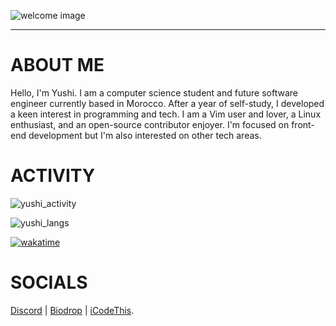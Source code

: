 ![welcome image](https://zupimages.net/up/23/05/uq11.gif)
___
# ABOUT ME

Hello, I'm Yushi. I am a computer science student and future software engineer currently based in Morocco. After a year of self-study, I developed a keen interest in programming and tech. I am a Vim user and lover, a Linux enthusiast, and an open-source contributor enjoyer. I'm focused on front-end development but I'm also interested on other tech areas.

# ACTIVITY

![yushi_activity](https://github-readme-stats.vercel.app/api?username=yushi5058&count_private=true)

![yushi_langs](https://github-readme-stats.vercel.app/api/top-langs/?username=yushi5058&layout=compact)

[![wakatime](https://wakatime.com/badge/user/35d8130b-79af-4ad2-b20f-17deae23f3d9.svg)](https://wakatime.com/@35d8130b-79af-4ad2-b20f-17deae23f3d9)


# SOCIALS 

[Discord](discord.com/users/1071758711330193478) | [Biodrop](https://www.biodrop.io/Yushi5058) | [iCodeThis](https://icodethis.com/yushi_61).


